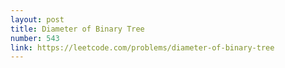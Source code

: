 ```yaml
---
layout: post
title: Diameter of Binary Tree
number: 543
link: https://leetcode.com/problems/diameter-of-binary-tree
---
```

